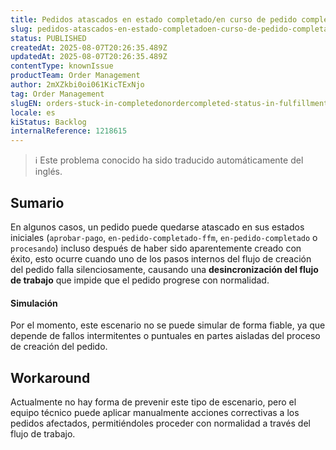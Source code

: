 ```yaml
---
title: Pedidos atascados en estado completado/en curso de pedido completado en fulfillment o estado de pago aprobado en Marketplace.
slug: pedidos-atascados-en-estado-completadoen-curso-de-pedido-completado-en-fulfillment-o-estado-de-pago-aprobado-en-marketplace
status: PUBLISHED
createdAt: 2025-08-07T20:26:35.489Z
updatedAt: 2025-08-07T20:26:35.489Z
contentType: knownIssue
productTeam: Order Management
author: 2mXZkbi0oi061KicTExNjo
tag: Order Management
slugEN: orders-stuck-in-completedonordercompleted-status-in-fulfillment-or-approved-payment-status-in-marketplace
locale: es
kiStatus: Backlog
internalReference: 1218615
---
```


>ℹ️ Este problema conocido ha sido traducido automáticamente del inglés.

## Sumario


En algunos casos, un pedido puede quedarse atascado en sus estados iniciales (`aprobar-pago`, `en-pedido-completado-ffm`, `en-pedido-completado` o `procesando`) incluso después de haber sido aparentemente creado con éxito, esto ocurre cuando uno de los pasos internos del flujo de creación del pedido falla silenciosamente, causando una **desincronización del flujo de trabajo** que impide que el pedido progrese con normalidad.



#### Simulación


Por el momento, este escenario no se puede simular de forma fiable, ya que depende de fallos intermitentes o puntuales en partes aisladas del proceso de creación del pedido.


## Workaround


Actualmente no hay forma de prevenir este tipo de escenario, pero el equipo técnico puede aplicar manualmente acciones correctivas a los pedidos afectados, permitiéndoles proceder con normalidad a través del flujo de trabajo.



